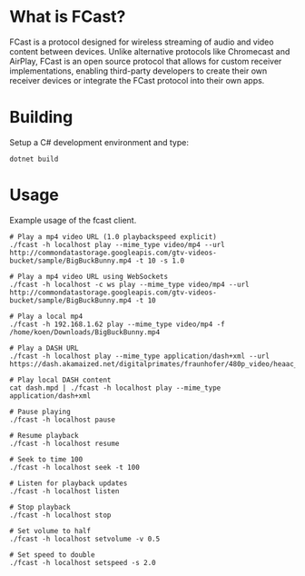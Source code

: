 # What is FCast?

FCast is a protocol designed for wireless streaming of audio and video content between devices. Unlike alternative protocols like Chromecast and AirPlay, FCast is an open source protocol that allows for custom receiver implementations, enabling third-party developers to create their own receiver devices or integrate the FCast protocol into their own apps.

# Building

Setup a C# development environment and type:

```
dotnet build
```

# Usage

Example usage of the fcast client.

```
# Play a mp4 video URL (1.0 playbackspeed explicit)
./fcast -h localhost play --mime_type video/mp4 --url http://commondatastorage.googleapis.com/gtv-videos-bucket/sample/BigBuckBunny.mp4 -t 10 -s 1.0

# Play a mp4 video URL using WebSockets
./fcast -h localhost -c ws play --mime_type video/mp4 --url http://commondatastorage.googleapis.com/gtv-videos-bucket/sample/BigBuckBunny.mp4 -t 10

# Play a local mp4
./fcast -h 192.168.1.62 play --mime_type video/mp4 -f /home/koen/Downloads/BigBuckBunny.mp4

# Play a DASH URL
./fcast -h localhost play --mime_type application/dash+xml --url https://dash.akamaized.net/digitalprimates/fraunhofer/480p_video/heaac_2_0_with_video/Sintel/sintel_480p_heaac2_0.mpd

# Play local DASH content
cat dash.mpd | ./fcast -h localhost play --mime_type application/dash+xml

# Pause playing
./fcast -h localhost pause

# Resume playback
./fcast -h localhost resume

# Seek to time 100
./fcast -h localhost seek -t 100

# Listen for playback updates
./fcast -h localhost listen

# Stop playback
./fcast -h localhost stop

# Set volume to half
./fcast -h localhost setvolume -v 0.5

# Set speed to double
./fcast -h localhost setspeed -s 2.0
```
